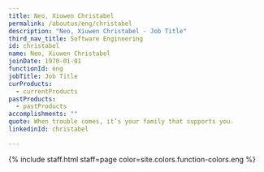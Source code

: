 ```yaml
---
title: Neo, Xiuwen Christabel
permalink: /aboutus/eng/christabel
description: "Neo, Xiuwen Christabel - Job Title"
third_nav_title: Software Engineering
id: christabel
name: Neo, Xiuwen Christabel
joinDate: 1970-01-01
functionId: eng
jobTitle: Job Title
curProducts:
  - currentProducts
pastProducts:
  - pastProducts
accomplishments: ""
quote: When trouble comes, it’s your family that supports you.
linkedinId: christabel

---
```


{% include staff.html staff=page color=site.colors.function-colors.eng %}
